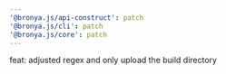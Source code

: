 ```yaml
---
'@bronya.js/api-construct': patch
'@bronya.js/cli': patch
'@bronya.js/core': patch
---
```


feat: adjusted regex and only upload the build directory
